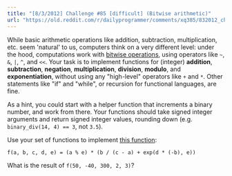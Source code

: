 ```yaml
---
title: "[8/3/2012] Challenge #85 [difficult] (Bitwise arithmetic)"
url: "https://old.reddit.com/r/dailyprogrammer/comments/xq385/832012_challenge_85_difficult_bitwise_arithmetic/"
---
```


While basic arithmetic operations like addition, subtraction, multiplication, etc. seem 'natural' to us, computers think on a very different level: under the hood, computations work with [bitwise operations](http://en.wikipedia.org/wiki/Bitwise_operation), using operators like `~`, `&`, `|`, `^`, and `<<`. Your task is to implement functions for (integer) **addition**, **subtraction**, **negation**, **multiplication**, **division**, **modulo**, and **exponentiation**, without using any "high-level" operators like `+` and `*`. Other statements like "if" and "while", or recursion for functional languages, are fine.

As a hint, you could start with a helper function that increments a binary number, and work from there. Your functions should take signed integer arguments and return signed integer values, rounding down (e.g. `binary_div(14, 4) == 3`, not `3.5`).

Use your set of functions to implement [this function](http://i.imgur.com/ENkWO.png):

    f(a, b, c, d, e) = (a % e) * (b / (c - a) + exp(d * (-b), e))

What is the result of `f(50, -40, 300, 2, 3)`?